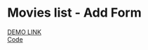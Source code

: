# Movies list - Add Form
[DEMO LINK](https://zarva6596.github.io/react_movies-list-add-form/)
<br>
[Code](https://github.com/zarva6596/react_movies-list-add-form/tree/develop)
